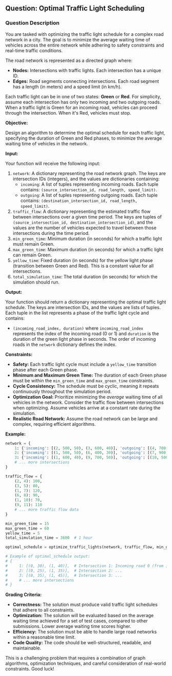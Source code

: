 ## Question: Optimal Traffic Light Scheduling

### Question Description

You are tasked with optimizing the traffic light schedule for a complex road network in a city. The goal is to minimize the average waiting time of vehicles across the entire network while adhering to safety constraints and real-time traffic conditions.

The road network is represented as a directed graph where:

*   **Nodes:** Intersections with traffic lights. Each intersection has a unique ID.
*   **Edges:** Road segments connecting intersections. Each road segment has a length (in meters) and a speed limit (in km/h).

Each traffic light can be in one of two states: **Green** or **Red**. For simplicity, assume each intersection has only two incoming and two outgoing roads. When a traffic light is Green for an incoming road, vehicles can proceed through the intersection. When it's Red, vehicles must stop.

**Objective:**

Design an algorithm to determine the optimal schedule for each traffic light, specifying the duration of Green and Red phases, to minimize the average waiting time of vehicles in the network.

**Input:**

Your function will receive the following input:

1.  `network`: A dictionary representing the road network graph. The keys are intersection IDs (integers), and the values are dictionaries containing:
    *   `incoming`: A list of tuples representing incoming roads. Each tuple contains: `(source_intersection_id, road_length, speed_limit)`.
    *   `outgoing`: A list of tuples representing outgoing roads. Each tuple contains: `(destination_intersection_id, road_length, speed_limit)`.
2.  `traffic_flow`: A dictionary representing the estimated traffic flow between intersections over a given time period. The keys are tuples of `(source_intersection_id, destination_intersection_id)`, and the values are the number of vehicles expected to travel between those intersections during the time period.
3.  `min_green_time`: Minimum duration (in seconds) for which a traffic light must remain Green.
4.  `max_green_time`: Maximum duration (in seconds) for which a traffic light can remain Green.
5.  `yellow_time`: Fixed duration (in seconds) for the yellow light phase (transition between Green and Red). This is a constant value for all intersections.
6.  `total_simulation_time`: The total duration (in seconds) for which the simulation should run.

**Output:**

Your function should return a dictionary representing the optimal traffic light schedule. The keys are intersection IDs, and the values are lists of tuples. Each tuple in the list represents a phase of the traffic light cycle and contains:

*   `(incoming_road_index, duration)` where `incoming_road_index` represents the index of the incoming road (0 or 1) and `duration` is the duration of the green light phase in seconds. The order of incoming roads in the `network` dictionary defines the index.

**Constraints:**

*   **Safety:** Each traffic light cycle must include a `yellow_time` transition phase after each Green phase.
*   **Minimum and Maximum Green Time:** The duration of each Green phase must be within the `min_green_time` and `max_green_time` constraints.
*   **Cycle Consistency:** The schedule must be cyclic, meaning it repeats continuously throughout the simulation period.
*   **Optimization Goal:** Prioritize minimizing the *average* waiting time of all vehicles in the network. Consider the traffic flow between intersections when optimizing. Assume vehicles arrive at a constant rate during the simulation.
*   **Realistic Road Network:** Assume the road network can be large and complex, requiring efficient algorithms.

**Example:**

```python
network = {
    1: {'incoming': [(2, 500, 50), (3, 600, 40)], 'outgoing': [(4, 700, 60), (5, 800, 50)]},
    2: {'incoming': [(1, 500, 50), (6, 400, 30)], 'outgoing': [(7, 900, 40), (8, 300, 20)]},
    3: {'incoming': [(1, 600, 40), (9, 700, 50)], 'outgoing': [(10, 500, 30), (11, 600, 40)]}
    # ... more intersections
}

traffic_flow = {
    (2, 4): 100,
    (3, 5): 80,
    (1, 7): 120,
    (6, 8): 90,
    (1, 10): 70,
    (9, 11): 110
    # ... more traffic flow data
}

min_green_time = 15
max_green_time = 60
yellow_time = 5
total_simulation_time = 3600  # 1 hour

optimal_schedule = optimize_traffic_lights(network, traffic_flow, min_green_time, max_green_time, yellow_time, total_simulation_time)

# Example of optimal_schedule output:
# {
#     1: [(0, 30), (1, 40)],  # Intersection 1: Incoming road 0 (from intersection 2) Green for 30s, then incoming road 1 (from intersection 3) Green for 40s
#     2: [(0, 25), (1, 35)],  # Intersection 2: ...
#     3: [(0, 35), (1, 45)],  # Intersection 3: ...
#     # ... more intersections
# }
```

**Grading Criteria:**

*   **Correctness:** The solution must produce valid traffic light schedules that adhere to all constraints.
*   **Optimization:** The solution will be evaluated based on the average waiting time achieved for a set of test cases, compared to other submissions. Lower average waiting time scores higher.
*   **Efficiency:** The solution must be able to handle large road networks within a reasonable time limit.
*   **Code Quality:** The code should be well-structured, readable, and maintainable.

This is a challenging problem that requires a combination of graph algorithms, optimization techniques, and careful consideration of real-world constraints. Good luck!
